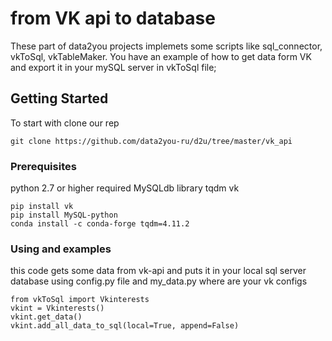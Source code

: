 # from VK api to database

These part of data2you projects implemets some scripts like sql_connector, vkToSql, vkTableMaker. You have an example of how to get data form VK and export it in your mySQL server in vkToSql file;

## Getting Started

To start with clone our rep
```
git clone https://github.com/data2you-ru/d2u/tree/master/vk_api
```

### Prerequisites

python 2.7 or higher required
MySQLdb library
tqdm
vk

```
pip install vk
pip install MySQL-python
conda install -c conda-forge tqdm=4.11.2
```

### Using and examples

this code gets some data from vk-api and puts it in your local sql server database using config.py file and my_data.py where are your vk configs
```
from vkToSql import Vkinterests
vkint = Vkinterests()
vkint.get_data()
vkint.add_all_data_to_sql(local=True, append=False)
```



